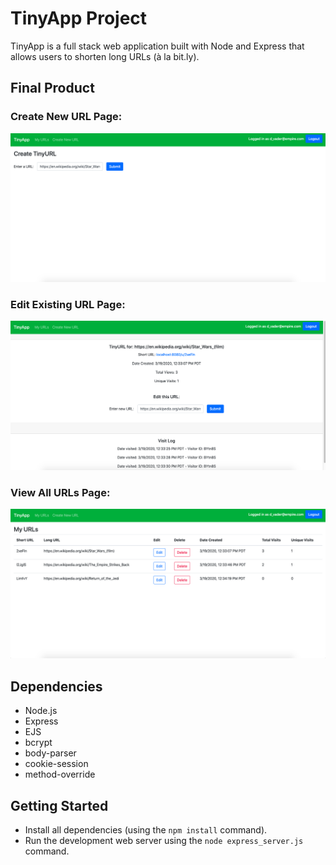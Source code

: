 # TinyApp Project

TinyApp is a full stack web application built with Node and Express that allows users to shorten long URLs (à la bit.ly).

## Final Product

### Create New URL Page:
!["Create URL page"](https://github.com/dexterchan94/tinyapp/blob/master/docs/create-url-page.png?raw=true)

### Edit Existing URL Page:
!["Edit URL page"](https://github.com/dexterchan94/tinyapp/blob/master/docs/edit-url-page.png?raw=true)

### View All URLs Page:
!["Show URLs page"](https://github.com/dexterchan94/tinyapp/blob/master/docs/urls-page.png?raw=true)


## Dependencies

- Node.js
- Express
- EJS
- bcrypt
- body-parser
- cookie-session
- method-override

## Getting Started

- Install all dependencies (using the `npm install` command).
- Run the development web server using the `node express_server.js` command.